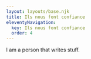 ```yaml
---
layout: layouts/base.njk
title: Ils nous font confiance
eleventyNavigation:
  key: Ils nous font confiance
  order: 4
---
```


I am a person that writes stuff.
